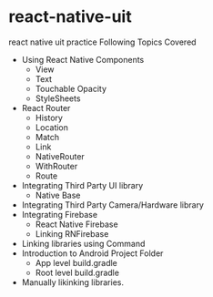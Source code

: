 # react-native-uit
react native uit practice
Following Topics Covered
- Using React Native Components
    - View
    - Text
    - Touchable Opacity 
    - StyleSheets
- React Router
    - History
    - Location 
    - Match
    - Link
    - NativeRouter
    - WithRouter
    - Route
- Integrating Third Party UI library 
    - Native Base
- Integrating Third Party Camera/Hardware library 
- Integrating Firebase
    - React Native Firebase
    - Linking RNFirebase
- Linking libraries using Command
- Introduction to Android Project Folder
    - App level build.gradle
    - Root level build.gradle
- Manually likinking libraries.
